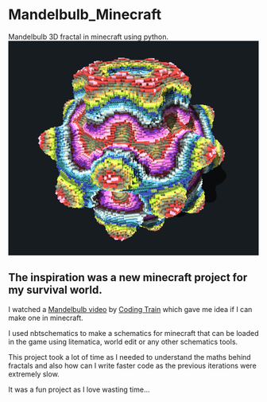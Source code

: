 # Mandelbulb_Minecraft
Mandelbulb 3D fractal in minecraft using python. 
![alt text](https://github.com/HammadFaizv/Mandelbulb_Minecraft/blob/main/mandelbulb%20mc.png?raw=true)

## The inspiration was a new minecraft project for my survival world. 
I watched a [Mandelbulb video](https://www.youtube.com/watch?v=NJCiUVGiNyA&t=959s) by [Coding Train](https://www.youtube.com/@TheCodingTrain)
which gave me idea if I can make one in minecraft.

I used nbtschematics to make a schematics for minecraft that can be loaded in the game using litematica, world edit or 
any other schematics tools.

This project took a lot of time as I needed to understand the maths behind fractals and also 
how can I write faster code as the previous iterations were extremely slow.

It was a fun project as I love wasting time...
